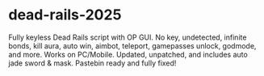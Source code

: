 # dead-rails-2025
Fully keyless Dead Rails script with OP GUI. No key, undetected, infinite bonds, kill aura, auto win, aimbot, teleport, gamepasses unlock, godmode, and more. Works on PC/Mobile. Updated, unpatched, and includes auto jade sword &amp; mask. Pastebin ready and fully fixed!
